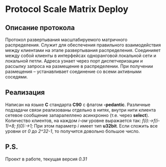 # Protocol Scale Matrix Deploy

## Описание протокола
Протокол развертывания масштабируемого матричного распределения. Служит для обеспечения правильного взаимодействия между клиентами на этапе развертывания распределения. Соединияет между собой клиенты в интерфейсах одноранговой локальной сети и локальной петли. Адреса узнает через порт диспетчеризации и рассылку запроса на размещение в распределении. При получении размещения – устанавливает соединение со всеми активными соседями.

## Реализация
Написан на языке **C** стандарта **C90** с флагом **-pedantic**. Различные подзадачи связи реализованы отдельно в нитях, внутри нити клиента сетевое сообщение запаралеллено асинхронно (т.е. через **select**). Количество клиентов, на каждом _i-ом_ уровне выражается так: _f(i):->f(i-1)+8; f(0):->1;_ При этом параметр _i_ имеет тип **u32bit**. Если сложить все уровни от _0_ до _2^32-1_, то получится довольно большое число.

## P.S.
Проект в работе, текущая версия _0.31_
